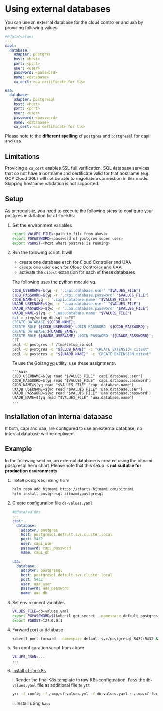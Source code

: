 # Using external databases


You can use an external database for the cloud controller and uaa by providing following values:

```yaml
#@data/values
---
capi:
  database:
    adapter: postgres
    host: <host>
    port: <port>
    user: <user>
    password: <password>
    name: <database>
    ca_cert: <ca certificate for tls>

uaa:
  database:
    adapter: postgresql
    host: <host>
    port: <port>
    user: <user>
    password: <password>
    name: <database>
    ca_cert: <ca certificate for tls>
```


Please note to the **different spelling** of `postgres`  and `postgresql` for capi and uaa.


## Limitations

Providing a `ca_cert` enables SSL full verification. SQL database services that do not have a hostname and certificate valid for that hostname (e.g. GCP Cloud SQL) will not be able to negotiate a connection in this mode. Skipping hostname validation is not supported.

## Setup

As prerequisite, you need to execute the following steps to configure your postgres installation for cf-for-k8s:

1. Set the environment variables

    ```bash
    export VALUES_FILE=<path to file from above>
    export PGPASSWORD=<password of postgres super user>
    export PGHOST=<host where postres is running>
    ```

2. Run the following script. It will
   * create one database each for Cloud Controller and UAA
   * create one user each for Cloud Controller and UAA
   * activate the `citext` extension for each of these databases

    The following uses the python module [yq](https://kislyuk.github.io/yq/).
    ```bash
    CCDB_USERNAME=$(yq -r '.capi.database.user' "$VALUES_FILE")
    CCDB_PASSWORD=$(yq -r '.capi.database.password' "$VALUES_FILE")
    CCDB_NAME=$(yq -r '.capi.database.name' "$VALUES_FILE")
    UAADB_USERNAME=$(yq -r '.uaa.database.user' "$VALUES_FILE")
    UAADB_PASSWORD=$(yq -r '.uaa.database.password' "$VALUES_FILE")
    UAADB_NAME=$(yq -r '.uaa.database.name' "$VALUES_FILE")
    cat > /tmp/setup_db.sql <<EOT
    CREATE DATABASE ${CCDB_NAME};
    CREATE ROLE ${CCDB_USERNAME} LOGIN PASSWORD '${CCDB_PASSWORD}';
    CREATE DATABASE ${UAADB_NAME};
    CREATE ROLE ${UAADB_USERNAME} LOGIN PASSWORD '${UAADB_PASSWORD}';
    EOT
    psql -U postgres -f /tmp/setup_db.sql
    psql -U postgres -d "${CCDB_NAME}" -c "CREATE EXTENSION citext"
    psql -U postgres -d "${UAADB_NAME}" -c "CREATE EXTENSION citext"
    ```
    To use the Golang [yq](https://github.com/mikefarah/yq) utility, use these assignments.
    ```
    ```bash
    CCDB_USERNAME=$(yq read "$VALUES_FILE" 'capi.database.user')
    CCDB_PASSWORD=$(yq read "$VALUES_FILE" 'capi.database.password')
    CCDB_NAME=$(yq read "$VALUES_FILE" 'capi.database.name')
    UAADB_USERNAME=$(yq read "$VALUES_FILE" 'uaa.database.user')
    UAADB_PASSWORD=$(yq read "$VALUES_FILE" 'uaa.database.password')
    UAADB_NAME=$(yq read "$VALUES_FILE" 'uaa.database.name')
    ...
    ```

## Installation of an internal database

If both, capi and uaa, are configured to use an external database, no internal database will be deployed.

## Example

In the following section, an external database is created using the bitnami postgresql helm chart. Please note that this setup is **not suitable for production environments**.

1. Install postgresql using helm

    ```bash
    helm repo add bitnami https://charts.bitnami.com/bitnami
    helm install postgresql bitnami/postgresql
    ```

1. Create configuration file `db-values.yaml`

    ```yaml
    #@data/values
    ---
    capi:
      database:
        adapter: postgres
        host: postgresql.default.svc.cluster.local
        port: 5432
        user: capi_user
        password: capi_password
        name: capi_db

    uaa:
      database:
        adapter: postgresql
        host: postgresql.default.svc.cluster.local
        port: 5432
        user: uaa_user
        password: uaa_password
        name: uaa_db
    ```
1. Set environment variables

    ```bash
    VALUES_FILE=db-values.yaml
    export PGPASSWORD=$(kubectl get secret --namespace default postgresql -o jsonpath="{.data.postgresql-password}" | base64 --decode)
    export PGHOST=127.0.0.1
    ```
1. Forward port to database

   ```bash
   kubectl port-forward --namespace default svc/postgresql 5432:5432 &
   ```

1. Run configuration script from above

    ```bash
    VALUES_JSON=...
    ...
    ```

1. [Install cf-for-k8s](../deploy.md)

    i. Render the final K8s template to raw K8s configuration. Pass the `db-values.yaml` file as additional file to `ytt`

    ```bash
    ytt -f config -f /tmp/cf-values.yml -f db-values.yaml > /tmp/cf-for-k8s-rendered.yml
    ```

    ii. Install using `kapp`
